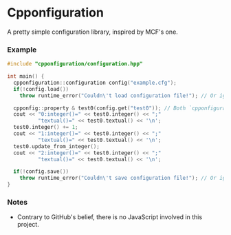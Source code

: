 Cpponfiguration
===============

A pretty simple configuration library, inspired by MCF's one.

### Example

```c++
#include "cpponfiguration/configuration.hpp"

int main() {
  cpponfiguration::configuration config("example.cfg");
  if(!config.load())
    throw runtime_error("Couldn\'t load configuration file!"); // Or ignore it

  cpponfig::property & test0(config.get("test0")); // Both `cpponfiguration` and `cpponfig` are equal
  cout << "0:integer()=" << test0.integer() << ";"
          "textual()=" << test0.textual() << '\n';
  test0.integer() += 1;
  cout << "1:integer()=" << test0.integer() << ";"
          "textual()=" << test0.textual() << '\n';
  test0.update_from_integer();
  cout << "2:integer()=" << test0.integer() << ";"
          "textual()=" << test0.textual() << '\n';

  if(!config.save())
    throw runtime_error("Couldn\'t save configuration file!"); // Or ignore it
}
```

### Notes
* Contrary to GitHub's belief, there is no JavaScript involved in this project.
